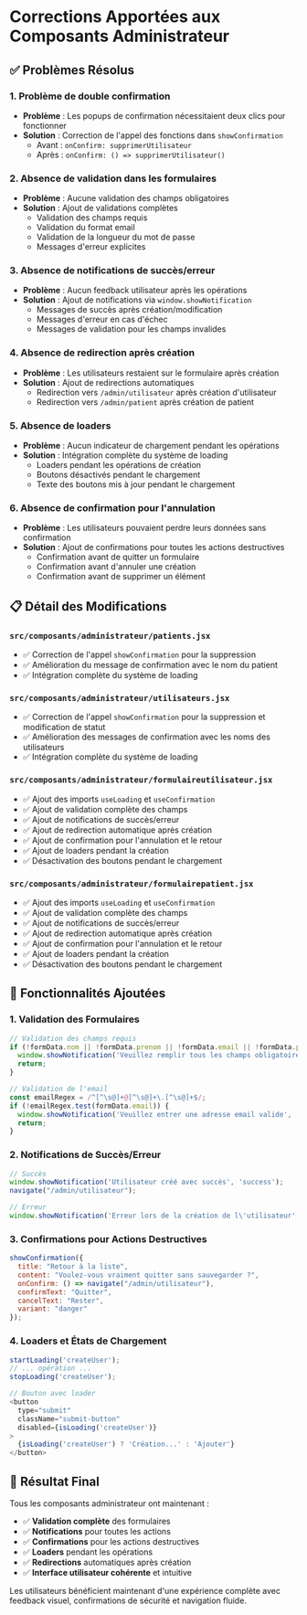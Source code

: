 # Corrections Apportées aux Composants Administrateur

## ✅ Problèmes Résolus

### 1. **Problème de double confirmation**
- **Problème** : Les popups de confirmation nécessitaient deux clics pour fonctionner
- **Solution** : Correction de l'appel des fonctions dans `showConfirmation`
  - Avant : `onConfirm: supprimerUtilisateur`
  - Après : `onConfirm: () => supprimerUtilisateur()`

### 2. **Absence de validation dans les formulaires**
- **Problème** : Aucune validation des champs obligatoires
- **Solution** : Ajout de validations complètes
  - Validation des champs requis
  - Validation du format email
  - Validation de la longueur du mot de passe
  - Messages d'erreur explicites

### 3. **Absence de notifications de succès/erreur**
- **Problème** : Aucun feedback utilisateur après les opérations
- **Solution** : Ajout de notifications via `window.showNotification`
  - Messages de succès après création/modification
  - Messages d'erreur en cas d'échec
  - Messages de validation pour les champs invalides

### 4. **Absence de redirection après création**
- **Problème** : Les utilisateurs restaient sur le formulaire après création
- **Solution** : Ajout de redirections automatiques
  - Redirection vers `/admin/utilisateur` après création d'utilisateur
  - Redirection vers `/admin/patient` après création de patient

### 5. **Absence de loaders**
- **Problème** : Aucun indicateur de chargement pendant les opérations
- **Solution** : Intégration complète du système de loading
  - Loaders pendant les opérations de création
  - Boutons désactivés pendant le chargement
  - Texte des boutons mis à jour pendant le chargement

### 6. **Absence de confirmation pour l'annulation**
- **Problème** : Les utilisateurs pouvaient perdre leurs données sans confirmation
- **Solution** : Ajout de confirmations pour toutes les actions destructives
  - Confirmation avant de quitter un formulaire
  - Confirmation avant d'annuler une création
  - Confirmation avant de supprimer un élément

## 📋 Détail des Modifications

### `src/composants/administrateur/patients.jsx`
- ✅ Correction de l'appel `showConfirmation` pour la suppression
- ✅ Amélioration du message de confirmation avec le nom du patient
- ✅ Intégration complète du système de loading

### `src/composants/administrateur/utilisateurs.jsx`
- ✅ Correction de l'appel `showConfirmation` pour la suppression et modification de statut
- ✅ Amélioration des messages de confirmation avec les noms des utilisateurs
- ✅ Intégration complète du système de loading

### `src/composants/administrateur/formulaireutilisateur.jsx`
- ✅ Ajout des imports `useLoading` et `useConfirmation`
- ✅ Ajout de validation complète des champs
- ✅ Ajout de notifications de succès/erreur
- ✅ Ajout de redirection automatique après création
- ✅ Ajout de confirmation pour l'annulation et le retour
- ✅ Ajout de loaders pendant la création
- ✅ Désactivation des boutons pendant le chargement

### `src/composants/administrateur/formulairepatient.jsx`
- ✅ Ajout des imports `useLoading` et `useConfirmation`
- ✅ Ajout de validation complète des champs
- ✅ Ajout de notifications de succès/erreur
- ✅ Ajout de redirection automatique après création
- ✅ Ajout de confirmation pour l'annulation et le retour
- ✅ Ajout de loaders pendant la création
- ✅ Désactivation des boutons pendant le chargement

## 🎯 Fonctionnalités Ajoutées

### 1. **Validation des Formulaires**
```javascript
// Validation des champs requis
if (!formData.nom || !formData.prenom || !formData.email || !formData.password || !formData.role) {
  window.showNotification('Veuillez remplir tous les champs obligatoires', 'error');
  return;
}

// Validation de l'email
const emailRegex = /^[^\s@]+@[^\s@]+\.[^\s@]+$/;
if (!emailRegex.test(formData.email)) {
  window.showNotification('Veuillez entrer une adresse email valide', 'error');
  return;
}
```

### 2. **Notifications de Succès/Erreur**
```javascript
// Succès
window.showNotification('Utilisateur créé avec succès', 'success');
navigate("/admin/utilisateur");

// Erreur
window.showNotification('Erreur lors de la création de l\'utilisateur', 'error');
```

### 3. **Confirmations pour Actions Destructives**
```javascript
showConfirmation({
  title: "Retour à la liste",
  content: "Voulez-vous vraiment quitter sans sauvegarder ?",
  onConfirm: () => navigate("/admin/utilisateur"),
  confirmText: "Quitter",
  cancelText: "Rester",
  variant: "danger"
});
```

### 4. **Loaders et États de Chargement**
```javascript
startLoading('createUser');
// ... opération ...
stopLoading('createUser');

// Bouton avec loader
<button 
  type="submit" 
  className="submit-button"
  disabled={isLoading('createUser')}
>
  {isLoading('createUser') ? 'Création...' : 'Ajouter'}
</button>
```

## 🚀 Résultat Final

Tous les composants administrateur ont maintenant :
- ✅ **Validation complète** des formulaires
- ✅ **Notifications** pour toutes les actions
- ✅ **Confirmations** pour les actions destructives
- ✅ **Loaders** pendant les opérations
- ✅ **Redirections** automatiques après création
- ✅ **Interface utilisateur cohérente** et intuitive

Les utilisateurs bénéficient maintenant d'une expérience complète avec feedback visuel, confirmations de sécurité et navigation fluide. 